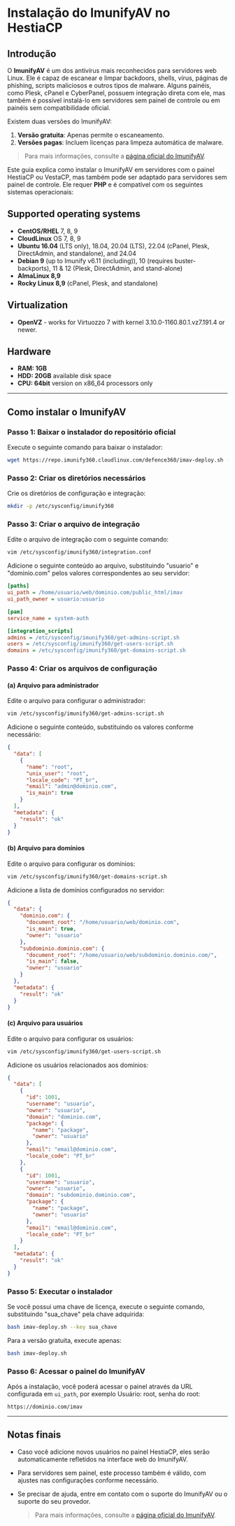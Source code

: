 # Instalação do ImunifyAV no HestiaCP

## Introdução

O **ImunifyAV** é um dos antivírus mais reconhecidos para servidores web Linux. Ele é capaz de escanear e limpar backdoors, shells, vírus, páginas de phishing, scripts maliciosos e outros tipos de malware. Alguns painéis, como Plesk, cPanel e CyberPanel, possuem integração direta com ele, mas também é possível instalá-lo em servidores sem painel de controle ou em painéis sem compatibilidade oficial.

Existem duas versões do ImunifyAV:
1. **Versão gratuita**: Apenas permite o escaneamento.
2. **Versões pagas**: Incluem licenças para limpeza automática de malware.

> Para mais informações, consulte a [página oficial do ImunifyAV](https://www.imunify360.com/).

Este guia explica como instalar o ImunifyAV em servidores com o painel HestiaCP ou VestaCP, mas também pode ser adaptado para servidores sem painel de controle. Ele requer **PHP** e é compatível com os seguintes sistemas operacionais:

## Supported operating systems

- **CentOS/RHEL** 7, 8, 9
- **CloudLinux** OS 7, 8, 9
- **Ubuntu 16.04** (LTS only), 18.04, 20.04 (LTS), 22.04 (cPanel, Plesk, DirectAdmin, and standalone), and 24.04
- **Debian 9** (up to Imunify v6.11 (including)), 10 (requires buster-backports), 11 & 12 (Plesk, DirectAdmin, and stand-alone)
- **AlmaLinux 8,9**
- **Rocky Linux 8,9** (cPanel, Plesk, and standalone)
## Virtualization

- **OpenVZ** - works for Virtuozzo 7 with kernel 3.10.0-1160.80.1.vz7.191.4 or newer.

## Hardware

- **RAM: 1GB**
- **HDD: 20GB** available disk space
- **CPU: 64bit** version on x86_64 processors only

---

## Como instalar o ImunifyAV

### Passo 1: Baixar o instalador do repositório oficial
Execute o seguinte comando para baixar o instalador:
```bash
wget https://repo.imunify360.cloudlinux.com/defence360/imav-deploy.sh -O imav-deploy.sh
```

### Passo 2: Criar os diretórios necessários
Crie os diretórios de configuração e integração:
```bash
mkdir -p /etc/sysconfig/imunify360
```

### Passo 3: Criar o arquivo de integração
Edite o arquivo de integração com o seguinte comando:
```bash
vim /etc/sysconfig/imunify360/integration.conf
```
Adicione o seguinte conteúdo ao arquivo, substituindo "usuario" e "dominio.com" pelos valores correspondentes ao seu servidor:
```ini
[paths]
ui_path = /home/usuario/web/dominio.com/public_html/imav
ui_path_owner = usuario:usuario

[pam]
service_name = system-auth

[integration_scripts]
admins = /etc/sysconfig/imunify360/get-admins-script.sh
users = /etc/sysconfig/imunify360/get-users-script.sh
domains = /etc/sysconfig/imunify360/get-domains-script.sh
```

### Passo 4: Criar os arquivos de configuração

#### (a) Arquivo para administrador
Edite o arquivo para configurar o administrador:
```bash
vim /etc/sysconfig/imunify360/get-admins-script.sh
```
Adicione o seguinte conteúdo, substituindo os valores conforme necessário:
```json
{
  "data": [
    {
      "name": "root",
      "unix_user": "root",
      "locale_code": "PT_br",
      "email": "admin@dominio.com",
      "is_main": true
    }
  ],
  "metadata": {
    "result": "ok"
  }
}
```

#### (b) Arquivo para domínios
Edite o arquivo para configurar os domínios:
```bash
vim /etc/sysconfig/imunify360/get-domains-script.sh
```
Adicione a lista de domínios configurados no servidor:
```json
{
  "data": {
    "dominio.com": {
      "document_root": "/home/usuario/web/dominio.com",
      "is_main": true,
      "owner": "usuario"
    },
    "subdominio.dominio.com": {
      "document_root": "/home/usuario/web/subdominio.dominio.com/",
      "is_main": false,
      "owner": "usuario"
    }
  },
  "metadata": {
    "result": "ok"
  }
}
```

#### (c) Arquivo para usuários
Edite o arquivo para configurar os usuários:
```bash
vim /etc/sysconfig/imunify360/get-users-script.sh
```
Adicione os usuários relacionados aos domínios:
```json
{
  "data": [
    {
      "id": 1001,
      "username": "usuario",
      "owner": "usuario",
      "domain": "dominio.com",
      "package": {
        "name": "package",
        "owner": "usuario"
      },
      "email": "email@dominio.com",
      "locale_code": "PT_br"
    },
    {
      "id": 1001,
      "username": "usuario",
      "owner": "usuario",
      "domain": "subdominio.dominio.com",
      "package": {
        "name": "package",
        "owner": "usuario"
      },
      "email": "email@dominio.com",
      "locale_code": "PT_br"
    }
  ],
  "metadata": {
    "result": "ok"
  }
}
```

### Passo 5: Executar o instalador
Se você possui uma chave de licença, execute o seguinte comando, substituindo "sua_chave" pela chave adquirida:
```bash
bash imav-deploy.sh --key sua_chave
```
Para a versão gratuita, execute apenas:
```bash
bash imav-deploy.sh
```

### Passo 6: Acessar o painel do ImunifyAV
Após a instalação, você poderá acessar o painel através da URL configurada em `ui_path`, por exemplo Usuário: root, senha do root:
```
https://dominio.com/imav
```

---

## Notas finais

- Caso você adicione novos usuários no painel HestiaCP, eles serão automaticamente refletidos na interface web do ImunifyAV.
- Para servidores sem painel, este processo também é válido, com ajustes nas configurações conforme necessário.

- Se precisar de ajuda, entre em contato com o suporte do ImunifyAV ou o suporte do seu provedor.

  > Para mais informações, consulte a [página oficial do ImunifyAV](https://www.imunify360.com/).
